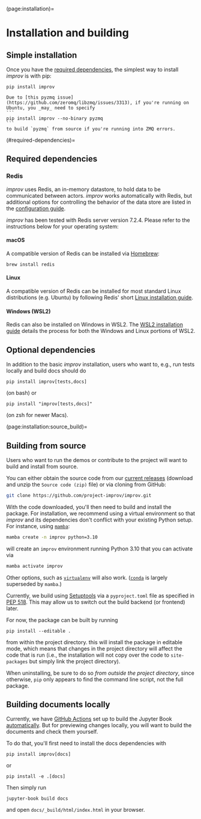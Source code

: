 (page:installation)=
# Installation and building

## Simple installation
Once you have the [required dependencies](#required-dependencies), the simplest way to install _improv_ is with pip:
```
pip install improv
```
````{warning}
Due to [this pyzmq issue](https://github.com/zeromq/libzmq/issues/3313), if you're running on Ubuntu, you _may_ need to specify
```
pip install improv --no-binary pyzmq
```
to build `pyzmq` from source if you're running into ZMQ errors.
````
(#required-dependencies)=
## Required dependencies

### Redis

_improv_ uses Redis, an in-memory datastore, to hold data to be communicated between actors.
_improv_ works automatically with Redis, but additional options for controlling the behavior of the data store are listed in
the [configuration guide](configuration.md).

_improv_ has been tested with Redis server version 7.2.4. Please refer to the instructions below for your operating system:

#### macOS
A compatible version of Redis can be installed via [Homebrew](https://brew.sh):
```
brew install redis
```

#### Linux
A compatible version of Redis can be installed for most standard Linux distributions (e.g. Ubuntu) by following Redis' short [Linux installation guide](https://redis.io/docs/latest/operate/oss_and_stack/install/install-redis/install-redis-on-linux/).

#### Windows (WSL2)
Redis can also be installed on Windows in WSL2. The [WSL2 installation guide](https://redis.io/docs/latest/operate/oss_and_stack/install/install-redis/install-redis-on-windows/) details the process for both the Windows and Linux portions of WSL2.

## Optional dependencies
In addition to the basic _improv_ installation, users who want to, e.g., run tests locally and build docs should do
```
pip install improv[tests,docs]
```
(on bash) or
```
pip install "improv[tests,docs]"
```
(on zsh for newer Macs).

(page:installation:source_build)=
## Building from source
Users who want to run the demos or contribute to the project will want to build and install from source.

You can either obtain the source code from our [current releases](https://github.com/project-improv/improv/releases) (download and unzip the `Source code (zip)` file) or via cloning from GitHub:
```bash
git clone https://github.com/project-improv/improv.git
```

With the code downloaded, you'll then need to build and install the package. For installation, we recommend using a virtual environment so that _improv_ and its dependencies don't conflict with your existing Python setup. For instance, using [`mamba`](https://mamba.readthedocs.io/en/latest/):
```bash
mamba create -n improv python=3.10
```
will create an `improv` environment running Python 3.10 that you can activate via
```bash
mamba activate improv
```
Other options, such as [`virtualenv`](https://virtualenv.pypa.io/en/latest/) will also work. ([`conda`](https://docs.conda.io/projects/conda/en/stable/) is largely superseded by `mamba`.)

Currently, we build using [Setuptools](https://setuptools.pypa.io/en/latest/index.html) via a `pyproject.toml` file as specified in [PEP 518](https://peps.python.org/pep-0518/). This may allow us to switch out the build backend (or frontend) later.

For now, the package can be built by running
```
pip install --editable .
```
from within the project directory. 
this will install the package in editable mode, which means that changes in the project directory will affect the code that is run (i.e., the installation will not copy over the code to `site-packages` but simply link the project directory). 

When uninstalling, be sure to do so _from outside the project directory_, since otherwise, `pip` only appears to find the command line script, not the full package.


## Building documents locally
Currently, we have [GitHub Actions](https://docs.github.com/en/actions) set up to build the Jupyter Book [automatically](https://jupyterbook.org/en/stable/publish/gh-pages.html#automatically-host-your-book-with-github-actions). But for previewing changes locally, you will want to build the documents and check them yourself.

To do that, you'll first need to install the docs dependencies with
```
pip install improv[docs]
```
or
```
pip install -e .[docs]
```
Then simply run
```
jupyter-book build docs
```
and open `docs/_build/html/index.html` in your browser.